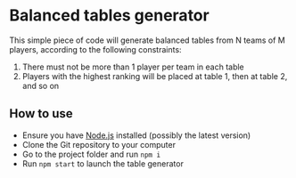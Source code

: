 # Balanced tables generator
This simple piece of code will generate balanced tables from N teams of M players, according to the following constraints:
1. There must not be more than 1 player per team in each table
2. Players with the highest ranking will be placed at table 1, then at table 2, and so on

## How to use
- Ensure you have [Node.js](https://nodejs.org/) installed (possibly the latest version)
- Clone the Git repository to your computer
- Go to the project folder and run `npm i`
- Run `npm start` to launch the table generator
